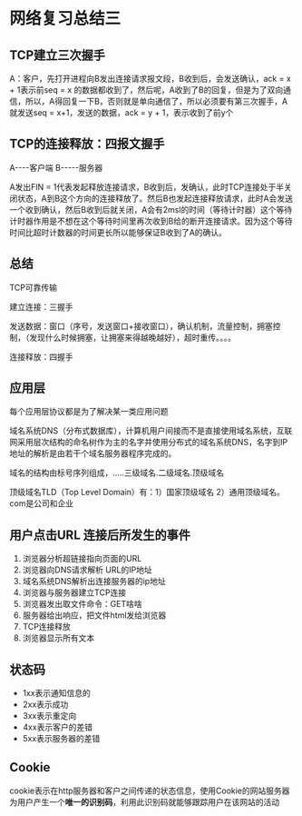 # 网络复习总结三

## TCP建立三次握手

A：客户，先打开进程向B发出连接请求报文段，B收到后，会发送确认，ack = x + 1表示前seq = x 的数据都收到了，然后呢，A收到了B的回复，但是为了双向通信，所以，A得回复一下B，否则就是单向通信了，所以必须要有第三次握手，A就发送seq = x+1，发送的数据，ack = y + 1，表示收到了前y个

## TCP的连接释放：四报文握手

A----客户端    B-----服务器

A发出FIN = 1代表发起释放连接请求，B收到后，发确认，此时TCP连接处于半关闭状态，A到B这个方向的连接释放了。然后B也发起连接释放请求，此时A会发送一个收到确认，然后B收到后就关闭，A会有2msl的时间（等待计时器）这个等待计时器作用是不想在这个等待时间里再次收到B给的断开连接请求。因为这个等待时间比超时计数器的时间更长所以能够保证B收到了A的确认。



## 总结

TCP可靠传输

建立连接：三握手

发送数据：窗口（序号，发送窗口+接收窗口），确认机制，流量控制，拥塞控制，（发现什么时候拥塞，让拥塞来得越晚越好），超时重传。。。。

连接释放：四握手



## 应用层

每个应用层协议都是为了解决某一类应用问题

域名系统DNS（分布式数据库），计算机用户间接而不是直接使用域名系统，互联网采用层次结构的命名树作为主的名字并使用分布式的域名系统DNS，名字到IP地址的解析是由若干个域名服务器程序完成的。

域名的结构由标号序列组成，.....三级域名.二级域名.顶级域名

顶级域名TLD（Top Level Domain）有：1）国家顶级域名 2）通用顶级域名。com是公司和企业



## 用户点击URL 连接后所发生的事件

1. 浏览器分析超链接指向页面的URL
2. 浏览器向DNS请求解析 URL的IP地址
3. 域名系统DNS解析出连接服务器的ip地址
4. 浏览器与服务器建立TCP连接
5. 浏览器发出取文件命令：GET啥啥
6. 服务器给出响应，把文件html发给浏览器
7. TCP连接释放
8. 浏览器显示所有文本



## 状态码

* 1xx表示通知信息的
* 2xx表示成功
* 3xx表示重定向
* 4xx表示客户的差错
* 5xx表示服务器的差错

## Cookie

cookie表示在http服务器和客户之间传递的状态信息，使用Cookie的网站服务器为用户产生一个**唯一的识别码**，利用此识别码就能够跟踪用户在该网站的活动



